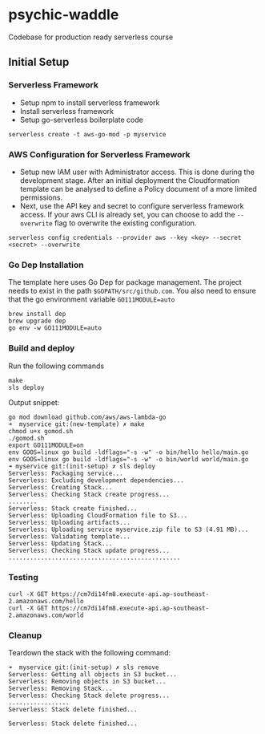 # psychic-waddle
Codebase for production ready serverless course

## Initial Setup
### Serverless Framework
 - Setup npm to install serverless framework
 - Install serverless framework
 - Setup go-serverless boilerplate code
  ```
  serverless create -t aws-go-mod -p myservice
  ```
### AWS Configuration for Serverless Framework
 - Setup new IAM user with Administrator access. This is done during the development stage. After an initial deployment the Cloudformation template can be analysed to define a Policy document of a more limited permissions.
 - Next, use the API key and secret to configure serverless framework access. If your aws CLI is already set, you can choose to add the ```--overwrite``` flag to overwrite the existing configuration.
```
serverless config credentials --provider aws --key <key> --secret <secret> --overwrite
```
### Go Dep Installation
The template here uses Go Dep for package management. The project needs to exist in the path ```$GOPATH/src/github.com```. You also need to ensure that the go environment variable ```GO111MODULE=auto```
```
brew install dep
brew upgrade dep
go env -w GO111MODULE=auto
```
### Build and deploy
Run the following commands
```
make
sls deploy
```
Output snippet:
```
go mod download github.com/aws/aws-lambda-go
➜  myservice git:(new-template) ✗ make
chmod u+x gomod.sh
./gomod.sh
export GO111MODULE=on
env GOOS=linux go build -ldflags="-s -w" -o bin/hello hello/main.go
env GOOS=linux go build -ldflags="-s -w" -o bin/world world/main.go
➜ myservice git:(init-setup) ✗ sls deploy
Serverless: Packaging service...
Serverless: Excluding development dependencies...
Serverless: Creating Stack...
Serverless: Checking Stack create progress...
........
Serverless: Stack create finished...
Serverless: Uploading CloudFormation file to S3...
Serverless: Uploading artifacts...
Serverless: Uploading service myservice.zip file to S3 (4.91 MB)...
Serverless: Validating template...
Serverless: Updating Stack...
Serverless: Checking Stack update progress...
................................................
```
### Testing 
```
curl -X GET https://cm7di14fm8.execute-api.ap-southeast-2.amazonaws.com/hello 
curl -X GET https://cm7di14fm8.execute-api.ap-southeast-2.amazonaws.com/world
```

### Cleanup
Teardown the stack with the following command:
```
➜  myservice git:(init-setup) ✗ sls remove
Serverless: Getting all objects in S3 bucket...
Serverless: Removing objects in S3 bucket...
Serverless: Removing Stack...
Serverless: Checking Stack delete progress...
.................
Serverless: Stack delete finished...

Serverless: Stack delete finished...
```
